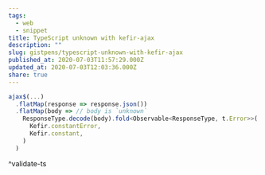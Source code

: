 ```yaml
---
tags:
  - web
  - snippet
title: TypeScript unknown with kefir-ajax
description: ""
slug: gistpens/typescript-unknown-with-kefir-ajax
published_at: 2020-07-03T11:57:29.000Z
updated_at: 2020-07-03T12:03:36.000Z
share: true
---
```


```typescript title="validate.ts"
ajax$(...)
  .flatMap(response => response.json())
  .flatMap(body => // body is `unknown`
    ResponseType.decode(body).fold<Observable<ResponseType, t.Error>>(
      Kefir.constantError,
      Kefir.constant,
    )
  )
```

^validate-ts
